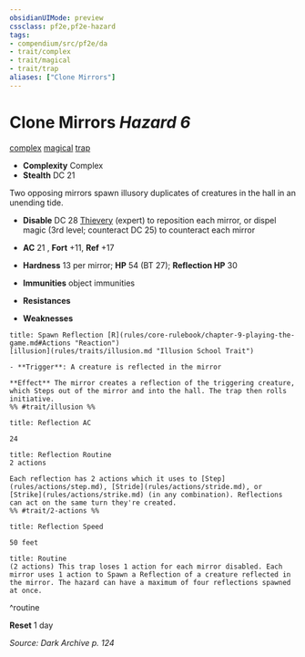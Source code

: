 ```yaml
---
obsidianUIMode: preview
cssclass: pf2e,pf2e-hazard
tags:
- compendium/src/pf2e/da
- trait/complex
- trait/magical
- trait/trap
aliases: ["Clone Mirrors"]
---
```

# Clone Mirrors *Hazard 6*  
[complex](rules/traits/complex.md "Complex Hazard Trait")  [magical](rules/traits/magical.md "Magical Item Trait")  [trap](rules/traits/trap.md "Trap Hazard Trait")  

- **Complexity** Complex
- **Stealth** DC 21  

Two opposing mirrors spawn illusory duplicates of creatures in the hall in an unending tide.

- **Disable** DC 28 [Thievery](compendium/skills.md#Thievery) (expert) to reposition each mirror, or dispel magic (3rd level; counteract DC 25) to counteract each mirror  

- **AC** 21 , **Fort** +11, **Ref** +17
- **Hardness** 13 per mirror; **HP** 54 (BT 27); **Reflection  HP** 30
- **Immunities** object immunities
- **Resistances** 
- **Weaknesses** 
     
```ad-embed-ability
title: Spawn Reflection [R](rules/core-rulebook/chapter-9-playing-the-game.md#Actions "Reaction")
[illusion](rules/traits/illusion.md "Illusion School Trait")  

- **Trigger**: A creature is reflected in the mirror

**Effect** The mirror creates a reflection of the triggering creature, which Steps out of the mirror and into the hall. The trap then rolls initiative.  
%% #trait/illusion %%
```
```ad-embed-ability
title: Reflection AC

24
```
```ad-embed-ability
title: Reflection Routine
2 actions  

Each reflection has 2 actions which it uses to [Step](rules/actions/step.md), [Stride](rules/actions/stride.md), or [Strike](rules/actions/strike.md) (in any combination). Reflections can act on the same turn they're created.  
%% #trait/2-actions %%
```
```ad-embed-ability
title: Reflection Speed

50 feet
```

```ad-pf2-summary
title: Routine
(2 actions) This trap loses 1 action for each mirror disabled. Each mirror uses 1 action to Spawn a Reflection of a creature reflected in the mirror. The hazard can have a maximum of four reflections spawned at once.
```
^routine

**Reset** 1 day  

*Source: Dark Archive p. 124*